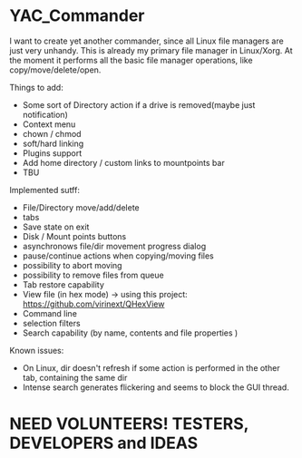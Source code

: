 # YAC_Commander
I want to create yet another commander, since all Linux file managers are just very unhandy.
This is already my primary file manager in Linux/Xorg.
At the moment it performs all the basic file manager operations, like copy/move/delete/open.

Things to add:
* Some sort of Directory action if a drive is removed(maybe just notification)
* Context menu
* chown / chmod
* soft/hard linking
* Plugins support
* Add home directory / custom links to mountpoints bar
* TBU

Implemented sutff:
* File/Directory move/add/delete
* tabs
* Save state on exit
* Disk / Mount points buttons
* asynchronows file/dir movement progress dialog
* pause/continue actions when copying/moving files
* possibility to abort moving
* possibility to remove files from queue
* Tab restore capability
* View file (in hex mode) -> using this project: https://github.com/virinext/QHexView
* Command line
* selection filters
* Search capability (by name, contents and file properties )

Known issues:
* On Linux, dir doesn't refresh if some action is performed in the other tab, containing the same dir
* Intense search generates flickering and seems to block the GUI thread.

# NEED VOLUNTEERS! TESTERS, DEVELOPERS and IDEAS

